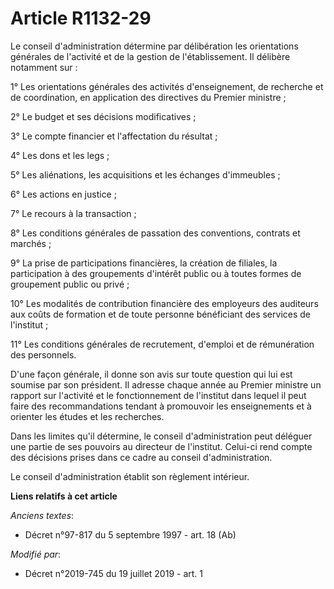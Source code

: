 # Article R1132-29

Le conseil d'administration détermine par délibération les orientations générales de l'activité et de la gestion de
l'établissement. Il délibère notamment sur :

1° Les orientations générales des activités d'enseignement, de recherche et de coordination, en application des directives du
Premier ministre ;

2° Le budget et ses décisions modificatives ;

3° Le compte financier et l'affectation du résultat ;

4° Les dons et les legs ;

5° Les aliénations, les acquisitions et les échanges d'immeubles ;

6° Les actions en justice ;

7° Le recours à la transaction ;

8° Les conditions générales de passation des conventions, contrats et marchés ;

9° La prise de participations financières, la création de filiales, la participation à des groupements d'intérêt public ou à
toutes formes de groupement public ou privé ;

10° Les modalités de contribution financière des employeurs des auditeurs aux coûts de formation et de toute personne
bénéficiant des services de l'institut ;

11° Les conditions générales de recrutement, d'emploi et de rémunération des personnels.

D'une façon générale, il donne son avis sur toute question qui lui est soumise par son président. Il adresse chaque année au
Premier ministre un rapport sur l'activité et le fonctionnement de l'institut dans lequel il peut faire des recommandations
tendant à promouvoir les enseignements et à orienter les études et les recherches.

Dans les limites qu'il détermine, le conseil d'administration peut déléguer une partie de ses pouvoirs au directeur de
l'institut. Celui-ci rend compte des décisions prises dans ce cadre au conseil d'administration.

Le conseil d'administration établit son règlement intérieur.

**Liens relatifs à cet article**

_Anciens textes_:

  - Décret n°97-817 du 5 septembre 1997 - art. 18 (Ab)

_Modifié par_:

  - Décret n°2019-745 du 19 juillet 2019 - art. 1
